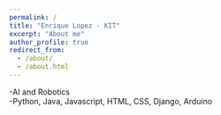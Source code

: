 ```yaml
---
permalink: /
title: "Enrique Lopez - KIT"
excerpt: "About me"
author_profile: true
redirect_from: 
  - /about/
  - /about.html
---
```

-AI and Robotics \
-Python, Java, Javascript, HTML, CSS, Django, Arduino
